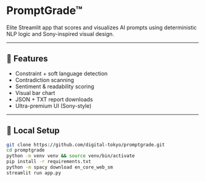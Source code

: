 # PromptGrade™

Elite Streamlit app that scores and visualizes AI prompts using deterministic NLP logic and Sony-inspired visual design.

---

## 🔧 Features
- Constraint + soft language detection
- Contradiction scanning
- Sentiment & readability scoring
- Visual bar chart
- JSON + TXT report downloads
- Ultra-premium UI (Sony-style)

---

## 🚀 Local Setup

```bash
git clone https://github.com/digital-tokyo/promptgrade.git
cd promptgrade
python -m venv venv && source venv/bin/activate
pip install -r requirements.txt
python -m spacy download en_core_web_sm
streamlit run app.py
